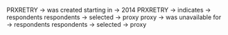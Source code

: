 PRXRETRY -> was created starting in -> 2014
PRXRETRY -> indicates -> respondents
respondents -> selected -> proxy
proxy -> was unavailable for -> respondents
respondents -> selected -> proxy